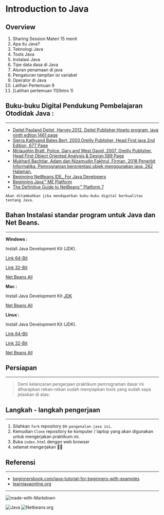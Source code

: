 # Introduction to Java
## Overview

1. Sharing Session Materi 15 menit
2. Apa itu Java?
3. Teknologi Java
4. Tools Java
5. Instalasi Java
6. Tipe data dasa di Java
7. Aturan penamaan di java
8. Pengaturan tampilan isi variabel
9. Operator di Java
10. Latihan Pertemuan 9
11. [Latihan pertemuan 11](Intro 1)

## Buku-buku Digital Pendukung Pembelajaran Otodidak Java :
---
* [Deitel,Pauland Deitel, Harvey,2012, Deitel Publisher,Howto program, java ninth edtion,1461 page](https://www.amazon.com/Java-How-Program-9th-Deitel/dp/0132575663)
* [Sierra,Kathyand Bates,Bert, 2003,Oreilly Publisher, Head First java 2nd Edition, 677 Page]()
* [Mclaughin,Bratt, Police, Gary,and West,David, 2007, Oreilly Publisher, Head First Object Oriented Analysis & Design,589 Page]()
* [Mukharil Bachtiar, Adam dan Nizamudin Fakhrul, Firman, 2018 Penerbit Informatika, Pemrograman berorientasi objek menggunakan java, 262 Halaman.]()
* [Beginning NetBeans IDE_ For Java Developers]()
* [Beginning Java™ ME Platform]()
* [The Definitive Guide to NetBeans™ Platform 7]()

`Akan ditambahkan jika mendapatkan buku-buku digital berkualitas tentang Java.`

## Bahan Instalasi standar program untuk Java dan Net Beans.
---
**Windows :**

Install Java Development Kit (JDK). 

[Link 64-Bit](https://www.oracle.com/technetwork/java/javase/downloads/jdk8-downloads-2133151.html)

[Link 32-Bit](https://www.oracle.com/technetwork/java/javase/downloads/jdk8-downloads-2133151.html)

[Net Beans All](http://download.netbeans.org/netbeans/8.2/final/bundles/netbeans-8.2-windows.exe)

**Mac :**

Install Java Development Kit [JDK](http://download.oracle.com/otn-pub/java/jdk/8u181-b13/96a7b8442fe848ef90c96a2fad6ed6d1/jdk-8u181-macosx-x64.dmg)

[Net Beans All](http://download.netbeans.org/netbeans/8.2/final/bundles/netbeans-8.2-macosx.dmg)

**Linux :**

Install Java Development Kit (JDK).  

[Link 64-Bit](http://download.oracle.com/otn-pub/java/jdk/8u181-b13/96a7b8442fe848ef90c96a2fad6ed6d1/jdk-8u181-windows-x64.exe)

[Link 32-Bit](http://download.oracle.com/otn-pub/java/jdk/8u181-b13/96a7b8442fe848ef90c96a2fad6ed6d1/jdk-8u181-linux-i586.tar.gz)

[Net Beans All](http://download.netbeans.org/netbeans/8.2/final/bundles/netbeans-8.2-linux.sh)

## Persiapan
---
> Demi kelancaran pengerjaan praktikum pemrograman dasar ini diharapkan rekan-rekan sudah menyiapkan tools yang sudah saya jelaskan di atas:

## Langkah - langkah pengerjaan 
---
1. Silahkan `fork` repository `09-pengenalan-java ini.`
2. Kemudian `Clone` repository ke komputer / laptop yang akan digunakan untuk mengerjakan praktikum ini.
3. Buka `index.html` dengan web browser
4. selamat mengerjakan 🥳🎁

## Referensi
---
* [beginnersbook.com/java-tutorial-for-beginners-with-examples](https://beginnersbook.com/java-tutorial-for-beginners-with-examples/)
* [learnjavaonline.org](https://www.learnjavaonline.org)
---


![made-with-Markdown](https://img.shields.io/badge/Made%20with-Markdown-1f425f.svg)

![Java](https://encrypted-tbn1.gstatic.com/images?q=tbn:ANd9GcTxFw1XlYq__694SHBmIGuMDb8puPSK9Pk5Dds1UjhyprojOddlcPB9CqUFfLVO3sMqdJs) ![Netbeans.org](https://netbeans.org/images_www/v7/design/logo_netbeans_red.png)

